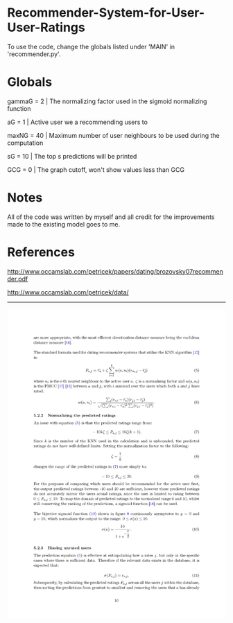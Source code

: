 # Recommender-System-for-User-User-Ratings

To use the code, change the globals listed under 'MAIN' in 'recommender.py'. 

#  Globals 
gammaG = 2     | The normalizing factor used in the sigmoid normalizing function

aG = 1         | Active user we a recommending users to

maxNG = 40     | Maximum number of user neighbours to be used during the computation

sG = 10        | The top s predictions will be printed

GCG = 0        | The graph cutoff, won't show values less than GCG

# Notes

All of the code was written by myself and all credit for the improvements made to the existing model goes to me.

# References

http://www.occamslab.com/petricek/papers/dating/brozovsky07recommender.pdf

http://www.occamslab.com/petricek/data/

***

![PaperPreviewSample](/MDM2____Project_4____Cupid_s_Arrow_Page_10.png)
